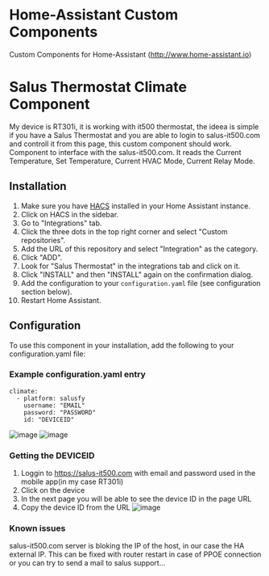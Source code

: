 # Home-Assistant Custom Components

Custom Components for Home-Assistant (http://www.home-assistant.io)

# Salus Thermostat Climate Component

My device is RT301i, it is working with it500 thermostat, the ideea is simple if you have a Salus Thermostat and you are able to login to salus-it500.com and controll it from this page, this custom component should work.
Component to interface with the salus-it500.com.
It reads the Current Temperature, Set Temperature, Current HVAC Mode, Current Relay Mode.

## Installation

1. Make sure you have [HACS](https://hacs.xyz/) installed in your Home Assistant instance.
2. Click on HACS in the sidebar.
3. Go to "Integrations" tab.
4. Click the three dots in the top right corner and select "Custom repositories".
5. Add the URL of this repository and select "Integration" as the category.
6. Click "ADD".
7. Look for "Salus Thermostat" in the integrations tab and click on it.
8. Click "INSTALL" and then "INSTALL" again on the confirmation dialog.
9. Add the configuration to your `configuration.yaml` file (see configuration section below).
10. Restart Home Assistant.

## Configuration

To use this component in your installation, add the following to your configuration.yaml file:

### Example configuration.yaml entry

```
climate:
  - platform: salusfy
    username: "EMAIL"
    password: "PASSWORD"
    id: "DEVICEID"
```

![image](https://user-images.githubusercontent.com/33951255/140300295-4915a18f-f5d4-4957-b513-59d7736cc52a.png)
![image](https://user-images.githubusercontent.com/33951255/140303472-fd38b9e4-5c33-408f-afef-25547c39551c.png)

### Getting the DEVICEID

1. Loggin to https://salus-it500.com with email and password used in the mobile app(in my case RT301i)
2. Click on the device
3. In the next page you will be able to see the device ID in the page URL
4. Copy the device ID from the URL
   ![image](https://user-images.githubusercontent.com/33951255/140301260-151b6af9-dbc4-4e90-a14e-29018fe2e482.png)

### Known issues

salus-it500.com server is bloking the IP of the host, in our case the HA external IP. This can be fixed with router restart in case of PPOE connection or you can try to send a mail to salus support...
